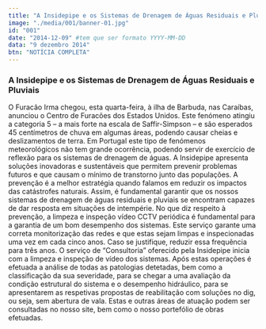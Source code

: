 ```yaml
---
title: "A Insidepipe e os Sistemas de Drenagem de Águas Residuais e Pluviais"
image: "./media/001/banner-01.jpg"
id: "001"
date: "2014-12-09" #tem que ser formato YYYY-MM-DD
data: "9 dezembro 2014"
btn: "NOTÍCIA COMPLETA"
---
```


### A Insidepipe e os Sistemas de Drenagem de Águas Residuais e Pluviais

O Furacão Irma chegou, esta quarta-feira, à ilha de Barbuda, nas Caraíbas, anunciou o Centro de Furacões dos Estados Unidos. 
Este fenómeno atingiu a categoria 5 – a mais forte na escala de Saffir-Simpson – e são esperados 45 centímetros de chuva em algumas
áreas, podendo causar cheias e deslizamentos de terra. Em Portugal este tipo de fenómenos meteorológicos não tem grande ocorrência, 
podendo servir de exercício de reflexão para os sistemas de drenagem de águas. A Insidepipe apresenta soluções inovadoras e sustentáveis 
que permitem prevenir problemas futuros e que causam o mínimo de transtorno junto das populações. A prevenção é a melhor estratégia 
quando falamos em reduzir os impactos das catástrofes naturais. Assim, é fundamental garantir que os nossos sistemas de drenagem de águas 
residuais e pluviais se encontram capazes de dar resposta em situações de intempérie. No que diz respeito à prevenção, a limpeza e inspeção 
vídeo CCTV periódica é fundamental para a garantia de um bom desempenho dos sistemas. Este serviço garante uma correta monitorização 
das redes e que estas sejam limpas e inspecionadas uma vez em cada cinco anos. Caso se justifique, reduzir essa frequência para três anos. O 
serviço de “Consultoria” oferecido pela Insidepipe inicia com a limpeza e inspeção de vídeo dos sistemas. Após estas operações é efetuada a 
análise de todas as patologias detetadas, bem como a classificação da sua severidade, para se chegar a uma avaliação da condição estrutural 
do sistema e o desempenho hidráulico, para se apresentarem as respetivas propostas de reabilitação com soluções no dig, ou seja, sem 
abertura de vala. Estas e outras áreas de atuação podem ser consultadas no nosso site, bem como o nosso portefólio de obras efetuadas.
